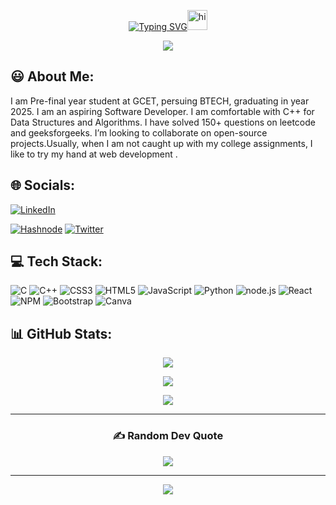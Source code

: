 <div align = "center">
  
  [![Typing SVG](https://readme-typing-svg.demolab.com?font=Fira+Code&weight=500&size=25&pause=1000&center=true&vCenter=true&width=330&height=30&lines=Hi+I'm+Shyali+Narayan)](https://git.io/typing-svg)<img src="https://user-images.githubusercontent.com/1303154/88677602-1635ba80-d120-11ea-84d8-d263ba5fc3c0.gif" width="32px" alt="hi">
  
  <img src="https://media3.giphy.com/media/L1R1tvI9svkIWwpVYr/giphy.gif?cid=790b7611b520fede0a06c3d727d1e81d5fb52cb1acce9432&rid=giphy.gif&ct=g" >
</div>
  
## :smiley: About Me:
<p> I am Pre-final year student at GCET, persuing BTECH, graduating in year 2025. I am an aspiring  Software Developer. I am comfortable with C++ for Data Structures and Algorithms. I have solved 150+ questions on leetcode and geeksforgeeks. I’m looking to collaborate on open-source projects.Usually, when I am not caught up with my college assignments, I like to try my hand at web development .
</p>

## 🌐 Socials:
[![LinkedIn](https://img.shields.io/badge/LinkedIn-%230077B5.svg?logo=linkedin&logoColor=white)](https://www.linkedin.com/in/shyali-narayan-856a28232/) 

[![Hashnode](https://img.shields.io/badge/Hashnode-%230077B5.svg?logo=Hashnode&logoColor=white)](https://hashnode.com/@Shyali) 
[![Twitter](https://img.shields.io/badge/twitter-%230077B5.svg?logo=twitter&logoColor=white)](https://x.com/ila__yhs) 
<br>


## 💻 Tech Stack:
![C](https://img.shields.io/badge/c-%2300599C.svg?style=flat-square&logo=c&logoColor=white) ![C++](https://img.shields.io/badge/c++-%2300599C.svg?style=flat-square&logo=c%2B%2B&logoColor=white) ![CSS3](https://img.shields.io/badge/css3-%231572B6.svg?style=flat-square&logo=css3&logoColor=white) ![HTML5](https://img.shields.io/badge/html5-%23E34F26.svg?style=flat-square&logo=html5&logoColor=white)  ![JavaScript](https://img.shields.io/badge/javascript-%23323330.svg?style=flat-square&logo=javascript&logoColor=%23F7DF1E) ![Python](https://img.shields.io/badge/python-3670A0?style=flat-square&logo=python&logoColor=ffdd54)  ![node.js](https://img.shields.io/badge/Node.js-%23NodeE23237.svg?style=flat-square&logo=Nodejs&logoColor=white) ![React](https://img.shields.io/badge/react-%2320232a.svg?style=flat-square&logo=react&logoColor=%2361DAFB) ![NPM](https://img.shields.io/badge/NPM-%23000000.svg?style=flat-square&logo=npm&logoColor=white) ![Bootstrap](https://img.shields.io/badge/bootstrap-%23563D7C.svg?style=flat-square&logo=bootstrap&logoColor=white)  ![Canva](https://img.shields.io/badge/Canva-%2300C4CC.svg?style=flat-square&logo=Canva&logoColor=white) 	

## 📊 GitHub Stats:
<div align="center">
  
  ![](https://github-readme-stats.vercel.app/api?username=SHYALI&count_private=true&show_icons=true&theme=github_dark&hide_title=true&count_private=true&custom_title=GitHub%20Statistics&include_all_commits=true&count_private=true&hide_border=false&border_radius=30.0&border_color=2f353b)<br/>
  
  ![](https://github-readme-streak-stats.herokuapp.com/?user=SHYALI&theme=highcontrast&hide_border=true&stroke=FFFFFF&border=FF0000&ring=FF0000&fire=FF0000&currStreakNum=FFFFFF&sideNums=FFFFFF&currStreakLabel=FF0000&sideLabels=FF0000&dates=BBBBBB&background=FFFFFF00&border_radius=100.0)<br/>
  
  ![](https://github-readme-stats.vercel.app/api/top-langs/?username=SHYALI&theme=github_dark&langs_count=10&hide_border=false&border_radius=30.0&&hide_title=truetitle_color=bb5b14&&border_color=2f353b&show_icons=true&layout=compact)
</div>
<hr/>
<div align = "center">
  
### ✍️ Random Dev Quote
![](https://quotes-github-readme.vercel.app/api?type=horizontal&theme=radical)

---
[![](https://visitcount.itsvg.in/api?id=SHYALI&icon=0&color=0)](https://visitcount.itsvg.in)
</div>

